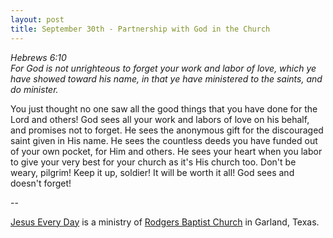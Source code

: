 ```yaml
---
layout: post
title: September 30th - Partnership with God in the Church
---
```


_Hebrews 6:10  
For God is not unrighteous to forget your work and labor of love,
which ye have showed toward his name, in that ye have ministered to
the saints, and do minister._

You just thought no one saw all the good things that you have done
for the Lord and others! God sees all your work and labors of love on
his behalf, and promises not to forget. He sees the anonymous gift for
the discouraged saint given in His name. He sees the countless deeds
you have funded out of your own pocket, for Him and others. He sees
your heart when you labor to give your very best for your church as
it's His church too. Don't be weary, pilgrim! Keep it up, soldier! It
will be worth it all! God sees and doesn't forget!

 --

<a href=http://jesuseveryday.net>Jesus Every Day</a> is a ministry of <a href=http://rodgersbaptist.net>Rodgers Baptist Church</a> in Garland, Texas.
